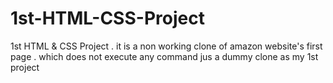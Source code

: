# 1st-HTML-CSS-Project
1st HTML &amp; CSS Project . it is a non working clone of amazon website's first page . which does not execute any command jus a dummy clone as my 1st project
